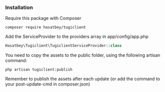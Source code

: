 ### Installation

Require this package with Composer
    
    composer require hasatbey/tugiclient
    
Add the ServiceProvider to the providers array in app/config/app.php

```php
Hasatbey\Tugiclient\TugiclientServiceProvider::class
```

You need to copy the assets to the public folder, using the following artisan command:

    php artisan tugiclient:publish
	
Remember to publish the assets after each update (or add the command to your post-update-cmd in composer.json)

